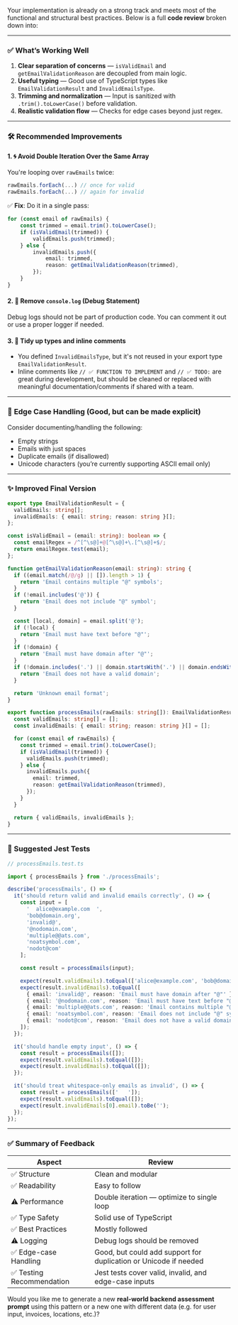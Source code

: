 Your implementation is already on a strong track and meets most of the functional and structural best practices. Below is a full **code review** broken down into:

---

### ✅ **What’s Working Well**

1. **Clear separation of concerns** — `isValidEmail` and `getEmailValidationReason` are decoupled from main logic.
2. **Useful typing** — Good use of TypeScript types like `EmailValidationResult` and `InvalidEmailsType`.
3. **Trimming and normalization** — Input is sanitized with `.trim().toLowerCase()` before validation.
4. **Realistic validation flow** — Checks for edge cases beyond just regex.

---

### 🛠️ **Recommended Improvements**

#### 1. 🌀 **Avoid Double Iteration Over the Same Array**

You're looping over `rawEmails` twice:

```ts
rawEmails.forEach(...) // once for valid
rawEmails.forEach(...) // again for invalid
```

✅ **Fix**: Do it in a single pass:

```ts
for (const email of rawEmails) {
    const trimmed = email.trim().toLowerCase();
    if (isValidEmail(trimmed)) {
        validEmails.push(trimmed);
    } else {
        invalidEmails.push({
            email: trimmed,
            reason: getEmailValidationReason(trimmed),
        });
    }
}
```

#### 2. 🧪 **Remove `console.log` (Debug Statement)**

Debug logs should not be part of production code. You can comment it out or use a proper logger if needed.

#### 3. 🧼 **Tidy up types and inline comments**

* You defined `InvalidEmailsType`, but it's not reused in your export type `EmailValidationResult`.
* Inline comments like `// ✅ FUNCTION TO IMPLEMENT` and `// ✅ TODO:` are great during development, but should be cleaned or replaced with meaningful documentation/comments if shared with a team.

---

### 🧠 **Edge Case Handling (Good, but can be made explicit)**

Consider documenting/handling the following:

* Empty strings
* Emails with just spaces
* Duplicate emails (if disallowed)
* Unicode characters (you’re currently supporting ASCII email only)

---

### ✨ **Improved Final Version**

```ts
export type EmailValidationResult = {
  validEmails: string[];
  invalidEmails: { email: string; reason: string }[];
};

const isValidEmail = (email: string): boolean => {
  const emailRegex = /^[^\s@]+@[^\s@]+\.[^\s@]+$/;
  return emailRegex.test(email);
};

function getEmailValidationReason(email: string): string {
  if ((email.match(/@/g) || []).length > 1) {
    return 'Email contains multiple "@" symbols';
  }
  if (!email.includes('@')) {
    return 'Email does not include "@" symbol';
  }

  const [local, domain] = email.split('@');
  if (!local) {
    return 'Email must have text before "@"';
  }
  if (!domain) {
    return 'Email must have domain after "@"';
  }
  if (!domain.includes('.') || domain.startsWith('.') || domain.endsWith('.')) {
    return 'Email does not have a valid domain';
  }

  return 'Unknown email format';
}

export function processEmails(rawEmails: string[]): EmailValidationResult {
  const validEmails: string[] = [];
  const invalidEmails: { email: string; reason: string }[] = [];

  for (const email of rawEmails) {
    const trimmed = email.trim().toLowerCase();
    if (isValidEmail(trimmed)) {
      validEmails.push(trimmed);
    } else {
      invalidEmails.push({
        email: trimmed,
        reason: getEmailValidationReason(trimmed),
      });
    }
  }

  return { validEmails, invalidEmails };
}
```

---

### 🧪 Suggested Jest Tests

```ts
// processEmails.test.ts

import { processEmails } from './processEmails';

describe('processEmails', () => {
  it('should return valid and invalid emails correctly', () => {
    const input = [
      '  alice@example.com  ',
      'bob@domain.org',
      'invalid@',
      '@nodomain.com',
      'multiple@@ats.com',
      'noatsymbol.com',
      'nodot@com'
    ];

    const result = processEmails(input);

    expect(result.validEmails).toEqual(['alice@example.com', 'bob@domain.org']);
    expect(result.invalidEmails).toEqual([
      { email: 'invalid@', reason: 'Email must have domain after "@"' },
      { email: '@nodomain.com', reason: 'Email must have text before "@"' },
      { email: 'multiple@@ats.com', reason: 'Email contains multiple "@" symbols' },
      { email: 'noatsymbol.com', reason: 'Email does not include "@" symbol' },
      { email: 'nodot@com', reason: 'Email does not have a valid domain' },
    ]);
  });

  it('should handle empty input', () => {
    const result = processEmails([]);
    expect(result.validEmails).toEqual([]);
    expect(result.invalidEmails).toEqual([]);
  });

  it('should treat whitespace-only emails as invalid', () => {
    const result = processEmails(['   ']);
    expect(result.validEmails).toEqual([]);
    expect(result.invalidEmails[0].email).toBe('');
  });
});
```

---

### ✅ Summary of Feedback

| Aspect                   | Review                                                           |
| ------------------------ | ---------------------------------------------------------------- |
| ✅ Structure              | Clean and modular                                                |
| ✅ Readability            | Easy to follow                                                   |
| ⚠️ Performance           | Double iteration — optimize to single loop                       |
| ✅ Type Safety            | Solid use of TypeScript                                          |
| ✅ Best Practices         | Mostly followed                                                  |
| ⚠️ Logging               | Debug logs should be removed                                     |
| ✅ Edge-case Handling     | Good, but could add support for duplication or Unicode if needed |
| ✅ Testing Recommendation | Jest tests cover valid, invalid, and edge-case inputs            |

Would you like me to generate a new **real-world backend assessment prompt** using this pattern or a new one with different data (e.g. for user input, invoices, locations, etc.)?
